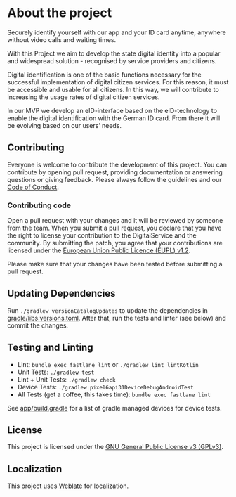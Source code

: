 # About the project

Securely identify yourself with our app and your ID card anytime, anywhere without video calls and waiting times.

With this Project we aim to develop the state digital identity into a popular and widespread solution - recognised by service providers and citizens.

Digital identification is one of the basic functions necessary for the successful implementation of digital citizen services. For this reason, it must be accessible and usable for all citizens. In this way, we will contribute to increasing the usage rates of digital citizen services.

In our MVP we develop an eID-interface based on the eID-technology to enable the digital identification with the German ID card. From there it will be evolving based on our users’ needs.

## Contributing

Everyone is welcome to contribute the development of this project. You can contribute by opening pull request,
providing documentation or answering questions or giving feedback. Please always follow the guidelines and our
[Code of Conduct](CODE_OF_CONDUCT.md).

### Contributing code

Open a pull request with your changes and it will be reviewed by someone from the team. When you submit a pull request,
you declare that you have the right to license your contribution to the DigitalService and the community.
By submitting the patch, you agree that your contributions are licensed under the [European Union Public Licence (EUPL) v1.2](https://eupl.eu/1.2/en/).

Please make sure that your changes have been tested before submitting a pull request.

## Updating Dependencies

Run `./gradlew versionCatalogUpdates` to update the dependencies in [gradle/libs.versions.toml](gradle/libs.versions.toml).
After that, run the tests and linter (see below) and commit the changes.

## Testing and Linting

* Lint: `bundle exec fastlane lint` or `./gradlew lint lintKotlin`
* Unit Tests: `./gradlew test`
* Lint + Unit Tests: `./gradlew check`
* Device Tests: `./gradlew pixel6api31DeviceDebugAndroidTest`
* All Tests (get a coffee, this takes time): `bundle exec fastlane lint`

See [app/build.gradle](app/build.gradle) for a list of gradle managed devices for device tests.

## License

 This project is licensed under the [GNU General Public License v3 (GPLv3)](LICENSE).

## Localization

This project uses [Weblate](https://hosted.weblate.org/engage/useid/) for localization.
